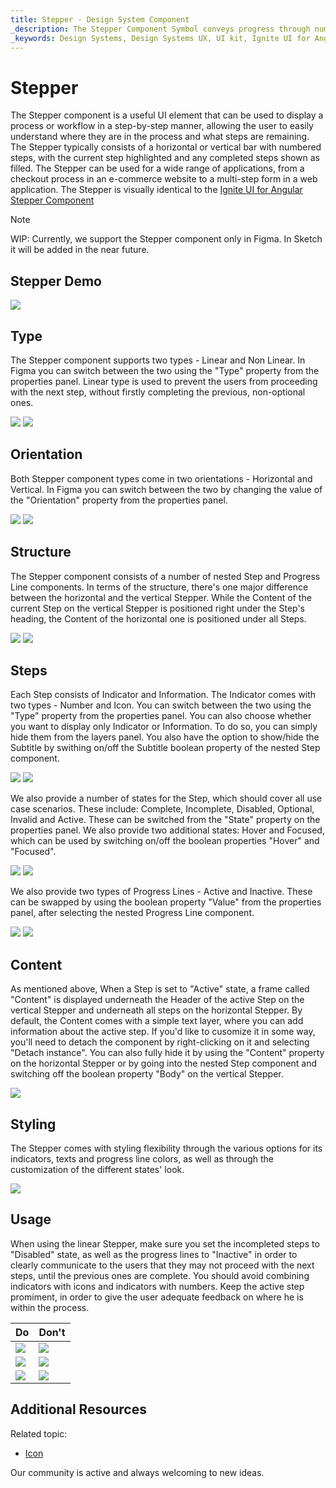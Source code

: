 ```yaml
---
title: Stepper - Design System Component
_description: The Stepper Component Symbol conveys progress through numbered steps.
_keywords: Design Systems, Design Systems UX, UI kit, Ignite UI for Angular, Angular, Angular Design System, Design Kits for Angular, Figma, Figma to Angular, Export code from Figma, Figma HTML, Figma to HTML, Figma UI kits
---
```


# Stepper 

The Stepper component is a useful UI element that can be used to display a process or workflow in a step-by-step manner, allowing the user to easily understand where they are in the process and what steps are remaining. The Stepper typically consists of a horizontal or vertical bar with numbered steps, with the current step highlighted and any completed steps shown as filled. The Stepper can be used for a wide range of applications, from a checkout process in an e-commerce website to a multi-step form in a web application. The Stepper is visually identical to the [Ignite UI for Angular Stepper Component](https://www.infragistics.com/products/ignite-ui-angular/angular/components/stepper.html)

> [!NOTE]
> WIP: Currently, we support the Stepper component only in Figma. In Sketch it will be added in the near future.

## Stepper Demo

<img class="responsive-img" src="../images/stepper_demo.png" srcset="../images/stepper_demo@2x.png 2x" />

## Type

The Stepper component supports two types - Linear and Non Linear. In Figma you can switch between the two using the "Type" property from the properties panel. Linear type is used to prevent the users from proceeding with the next step, without firstly completing the previous, non-optional ones.

<img class="responsive-img" src="../images/stepper_demo.png" srcset="../images/stepper_demo@2x.png 2x" />
<img class="responsive-img" src="../images/stepper_non-linear.png" srcset="../images/stepper_non-linear@2x.png 2x" />

## Orientation

Both Stepper component types come in two orientations - Horizontal and Vertical. In Figma you can switch between the two by changing the value of the "Orientation" property from the properties panel.

<img class="responsive-img" src="../images/stepper_demo.png" srcset="../images/stepper_demo@2x.png 2x" />
<img class="responsive-img" src="../images/stepper_horizontal.png" srcset="../images/stepper_horizontal@2x.png 2x" />

## Structure 

The Stepper component consists of a number of nested Step and Progress Line components. In terms of the structure, there's one major difference between the horizontal and the vertical Stepper. While the Content of the current Step on the vertical Stepper is positioned right under the Step's heading, the Content of the horizontal one is positioned under all Steps.

<img class="responsive-img" src="../images/stepper_horizontal.png" srcset="../images/stepper_horizontal@2x.png 2x" />
<img class="responsive-img" src="../images/stepper_horizontal_content-off.png" srcset="../images/stepper_horizontal_content-off@2x.png 2x" />

## Steps

Each Step consists of Indicator and Information. The Indicator comes with two types - Number and Icon. You can switch between the two using the "Type" property from the properties panel. You can also choose whether you want to display only Indicator or Information. To do so, you can simply hide them from the layers panel. You also have the option to show/hide the Subtitle by swithing on/off the Subtitle boolean property of the nested Step component.

<img class="responsive-img" src="../images/step_number.png" srcset="../images/step_number@2x.png 2x" />
<img class="responsive-img" src="../images/step_icon.png" srcset="../images/step_icon@2x.png 2x" />

We also provide a number of states for the Step, which should cover all use case scenarios. These include: Complete, Incomplete, Disabled, Optional, Invalid and Active. These can be switched from the "State" property on the properties panel. We also provide two additional states: Hover and Focused, which can be used by switching on/off the boolean properties "Hover" and "Focused". 

<img class="responsive-img" src="../images/step_state.png" srcset="../images/step_state@2x.png 2x" />
<img class="responsive-img" src="../images/step_state2.png" srcset="../images/step_state2@2x.png 2x" />

We also provide two types of Progress Lines - Active and Inactive. These can be swapped by using the boolean property "Value" from the properties panel, after selecting the nested Progress Line component.

<img class="responsive-img" src="../images/stepper_progress-line_active.png" srcset="../images/stepper_progress-line_active@2x.png 2x" />
<img class="responsive-img" src="../images/stepper_progress-line_inactive.png" srcset="../images/stepper_progress-line_inactive@2x.png 2x" />

## Content

As mentioned above, When a Step is set to "Active" state, a frame called "Content" is displayed underneath the Header of the active Step on the vertical Stepper and underneath all steps on the horizontal Stepper. By default, the Content comes with a simple text layer, where you can add information about the active step. If you'd like to cusomize it in some way, you'll need to detach the component by right-clicking on it and selecting "Detach instance". You can also fully hide it by using the "Content" property on the horizontal Stepper or by going into the nested Step component and switching off the boolean property "Body" on the vertical Stepper.

<img class="responsive-img" src="../images/stepper_non-linear.png" srcset="../images/stepper_non-linear@2x.png 2x" />

## Styling 

The Stepper comes with styling flexibility through the various options for its indicators, texts and progress line colors, as well as through the customization of the different states' look.

<img class="responsive-img" src="../images/stepper_styling.png" srcset="../images/stepper_styling@2x.png 2x" />

## Usage 

When using the linear Stepper, make sure you set the incompleted steps to "Disabled" state, as well as the progress lines to "Inactive" in order to clearly communicate to the users that they may not proceed with the next steps, until the previous ones are complete. You should avoid combining indicators with icons and indicators with numbers. Keep the active step promiment, in order to give the user adequate feedback on where he is within the process. 

| Do                                                                                 | Don't                                                                                  |
| ---------------------------------------------------------------------------------- | -------------------------------------------------------------------------------------- |
| <img class="responsive-img" src="../images/stepper_do1.png" srcset="../images/stepper_do1@2x.png 2x" /> | <img class="responsive-img" src="../images/stepper_dont1.png" srcset="../images/stepper_dont1@2x.png 2x" /> |
| <img class="responsive-img" src="../images/stepper_do2.png" srcset="../images/stepper_do2@2x.png 2x" /> | <img class="responsive-img" src="../images/stepper_dont2.png" srcset="../images/stepper_dont2@2x.png 2x" /> |
| <img class="responsive-img" src="../images/stepper_do3.png" srcset="../images/stepper_do3@2x.png 2x" /> | <img class="responsive-img" src="../images/stepper_dont3.png" srcset="../images/stepper_dont3@2x.png 2x" /> |

## Additional Resources

Related topic:

- [Icon](../components/icon.md)
  <div class="divider--half"></div>

Our community is active and always welcoming to new ideas.

